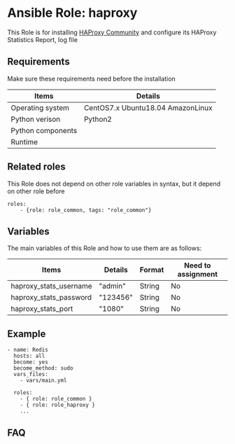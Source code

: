 Ansible Role: haproxy
=========

This Role is for installing [HAProxy Community](https://www.haproxy.org/) and configure its HAProxy Statistics Report, log file

## Requirements

Make sure these requirements need before the installation

| **Items**      | **Details** |
| ------------------| ------------------|
| Operating system | CentOS7.x Ubuntu18.04 AmazonLinux |
| Python verison | Python2  |
| Python components |    |
| Runtime |  |


## Related roles

This Role does not depend on other role variables in syntax, but it depend on other role before

```
roles:
    - {role: role_common, tags: "role_common"}
```


## Variables

The main variables of this Role and how to use them are as follows:

| **Items**      | **Details** | **Format**  | **Need to assignment** |
| ------------------| ------------------|-----|-----|
| haproxy_stats_username | "admin" | String | No |
| haproxy_stats_password | "123456"  | String | No |
| haproxy_stats_port | "1080" | String | No |

## Example

```
- name: Redis
  hosts: all
  become: yes
  become_method: sudo 
  vars_files:
    - vars/main.yml 

  roles:
    - { role: role_common }
    - { role: role_haproxy }
    ...
```

## FAQ
